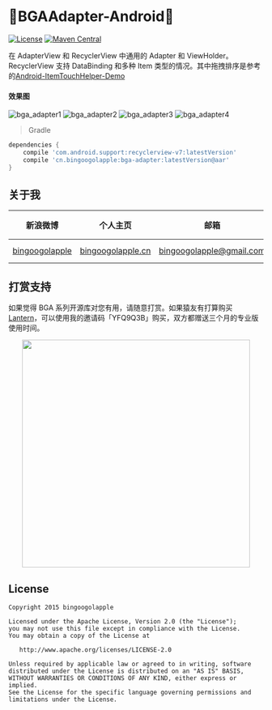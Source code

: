 :running:BGAAdapter-Android:running:
============

[![License](https://img.shields.io/badge/license-Apache%202-green.svg)](https://www.apache.org/licenses/LICENSE-2.0)
[![Maven Central](https://maven-badges.herokuapp.com/maven-central/cn.bingoogolapple/bga-adapter/badge.svg)](https://maven-badges.herokuapp.com/maven-central/cn.bingoogolapple/bga-adapter)

在 AdapterView 和 RecyclerView 中通用的 Adapter 和 ViewHolder。RecyclerView 支持 DataBinding 和多种 Item 类型的情况。其中拖拽排序是参考的[Android-ItemTouchHelper-Demo](https://github.com/iPaulPro/Android-ItemTouchHelper-Demo)

#### 效果图
![bga_adapter1](https://cloud.githubusercontent.com/assets/8949716/17476073/bf819e04-5d90-11e6-9c21-193ba3c426ed.gif)
![bga_adapter2](https://cloud.githubusercontent.com/assets/8949716/17476074/bfb571ca-5d90-11e6-95b3-c5c345377a8d.gif)
![bga_adapter3](https://cloud.githubusercontent.com/assets/8949716/17476075/bfee48ba-5d90-11e6-9e15-3340965a6867.gif)
![bga_adapter4](https://cloud.githubusercontent.com/assets/8949716/17476076/bfef7082-5d90-11e6-9403-ba526a10d58f.gif)

>Gradle

```groovy
dependencies {
    compile 'com.android.support:recyclerview-v7:latestVersion'
    compile 'cn.bingoogolapple:bga-adapter:latestVersion@aar'
}
```

## 关于我

| 新浪微博 | 个人主页 | 邮箱 | BGA系列开源库QQ群
| ------------ | ------------- | ------------ | ------------ |
| <a href="http://weibo.com/bingoogol" target="_blank">bingoogolapple</a> | <a  href="http://www.bingoogolapple.cn" target="_blank">bingoogolapple.cn</a>  | <a href="mailto:bingoogolapple@gmail.com" target="_blank">bingoogolapple@gmail.com</a> | ![BGA_CODE_CLUB](http://7xk9dj.com1.z0.glb.clouddn.com/BGA_CODE_CLUB.png?imageView2/2/w/200) |

## 打赏支持

如果觉得 BGA 系列开源库对您有用，请随意打赏。如果猿友有打算购买 [Lantern](https://github.com/getlantern/forum)，可以使用我的邀请码「YFQ9Q3B」购买，双方都赠送三个月的专业版使用时间。

<p align="center">
  <img src="http://7xk9dj.com1.z0.glb.clouddn.com/bga_pay.png" width="450">
</p>

## License

    Copyright 2015 bingoogolapple

    Licensed under the Apache License, Version 2.0 (the "License");
    you may not use this file except in compliance with the License.
    You may obtain a copy of the License at

       http://www.apache.org/licenses/LICENSE-2.0

    Unless required by applicable law or agreed to in writing, software
    distributed under the License is distributed on an "AS IS" BASIS,
    WITHOUT WARRANTIES OR CONDITIONS OF ANY KIND, either express or implied.
    See the License for the specific language governing permissions and
    limitations under the License.
